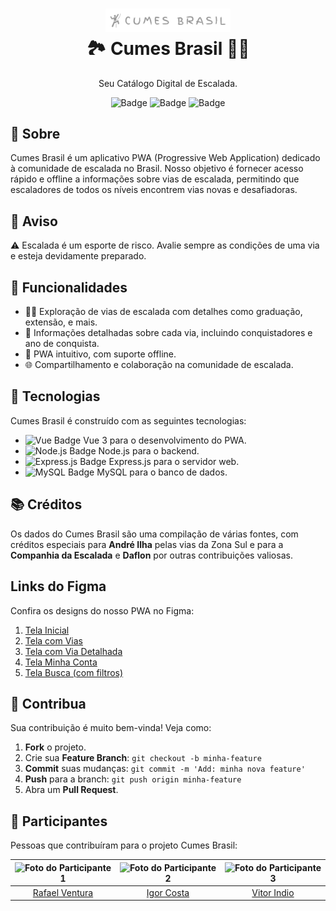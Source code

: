 <h1 align="center">
    <img alt="Cumes Brasil Logo" src="logo.png" width="200px" />
    <br>
    🏞️ Cumes Brasil 🧗‍♂️
</h1>

<p align="center">
    Seu Catálogo Digital de Escalada.
</p>

<div align="center">

![Badge](https://img.shields.io/badge/status-in%20development-yellow)
![Badge](https://img.shields.io/badge/platform-web-blue)
![Badge](https://img.shields.io/badge/license-MIT-green)

</div>

## 📜 Sobre

Cumes Brasil é um aplicativo PWA (Progressive Web Application) dedicado à comunidade de escalada no Brasil. Nosso objetivo é fornecer acesso rápido e offline a informações sobre vias de escalada, permitindo que escaladores de todos os níveis encontrem vias novas e desafiadoras.

## 🚧 Aviso

:warning: Escalada é um esporte de risco. Avalie sempre as condições de uma via e esteja devidamente preparado.

## 🚀 Funcionalidades

- 🧗‍♂️ Exploração de vias de escalada com detalhes como graduação, extensão, e mais.
- 📜 Informações detalhadas sobre cada via, incluindo conquistadores e ano de conquista.
- 📱 PWA intuitivo, com suporte offline.
- 🌐 Compartilhamento e colaboração na comunidade de escalada.

## 🔧 Tecnologias

Cumes Brasil é construído com as seguintes tecnologias:

- ![Vue Badge](https://img.shields.io/badge/Vue.js-4FC08D?style=for-the-badge&logo=vuedotjs&logoColor=white) Vue 3 para o desenvolvimento do PWA.
- ![Node.js Badge](https://img.shields.io/badge/Node.js-43853D?style=for-the-badge&logo=node.js&logoColor=white) Node.js para o backend.
- ![Express.js Badge](https://img.shields.io/badge/Express.js-404D59?style=for-the-badge) Express.js para o servidor web.
- ![MySQL Badge](https://img.shields.io/badge/MySQL-4479A1?style=for-the-badge&logo=mysql&logoColor=white) MySQL para o banco de dados.

## 📚 Créditos

Os dados do Cumes Brasil são uma compilação de várias fontes, com créditos especiais para **André Ilha** pelas vias da Zona Sul e para a **Companhia da Escalada** e **Daflon** por outras contribuições valiosas.

## Links do Figma

Confira os designs do nosso PWA no Figma:

1. [Tela Inicial](https://www.figma.com/file/n0Javq8YYiVvEXQag6dY2p?type=design)
2. [Tela com Vias](https://www.figma.com/file/i0EYmZ8wS5ahZQiBiP9NPf?type=design)
3. [Tela com Via Detalhada](https://www.figma.com/file/UU7Q0EVArgkfKyPfvoDc59?type=design)
4. [Tela Minha Conta](https://www.figma.com/file/pzWoxyFinXWf2893IvMSkr?type=design)
5. [Tela Busca (com filtros)](https://www.figma.com/file/eaKhdZWdGH2Vsx242ms9lm?type=design)

## 🤝 Contribua

Sua contribuição é muito bem-vinda! Veja como:

1. **Fork** o projeto.
2. Crie sua **Feature Branch**: `git checkout -b minha-feature`
3. **Commit** suas mudanças: `git commit -m 'Add: minha nova feature'`
4. **Push** para a branch: `git push origin minha-feature`
5. Abra um **Pull Request**.

## 🤝 Participantes

Pessoas que contribuíram para o projeto Cumes Brasil:

| <img src="https://avatars.githubusercontent.com/u/28628701?s=100&v=4" alt="Foto do Participante 1" /> | <img src="https://avatars.githubusercontent.com/u/69773445?s=100&v=4" alt="Foto do Participante 2" /> | <img src="https://avatars.githubusercontent.com/u/88738275?s=100&v=4" alt="Foto do Participante 3" /> |
|:----------------------------------------------------------------------------------------------------:|:----------------------------------------------------------------------------------------------------:|:----------------------------------------------------------------------------------------------------:|
|                    [Rafael Ventura](https://github.com/rafael-ventura)                               |                    [Igor Costa](https://github.com/igordeo-costa)                                   |                    [Vitor Indio](https://github.com/vitorindio)                                     |
